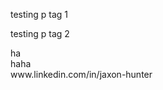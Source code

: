 <p>testing p tag 1</p>
<p>testing p tag 2</p>
<div class="container-fluid">
 <div class="row">
  <div class="col">ha </div>
  <div class="col">haha</div>
 </div>
<div/>
 www.linkedin.com/in/jaxon-hunter
<!--
**JaxonHunter/JaxonHunter** is a ✨ _special_ ✨ repository because its `README.md` (this file) appears on your GitHub profile.

Here are some ideas to get you started:

- 🔭 I’m currently working on ...
- 🌱 I’m currently learning ...
- 👯 I’m looking to collaborate on ...
- 🤔 I’m looking for help with ...
- 💬 Ask me about ...
- 📫 How to reach me: ...
- 😄 Pronouns: ...
- ⚡ Fun fact: ...
-->
